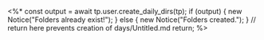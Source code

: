 <%*
const output = await tp.user.create_daily_dirs(tp);
if (output) {
    new Notice("Folders already exist!");
} else {
    new Notice("Folders created.");
}
// return here prevents creation of days/Untitled.md
return;
%>
